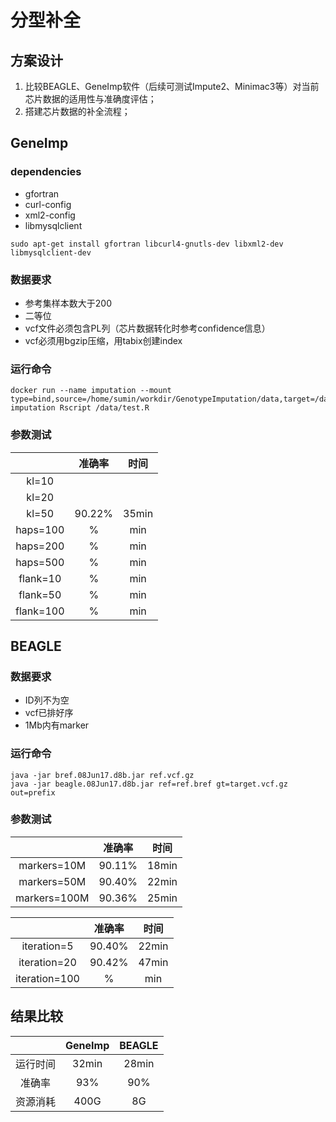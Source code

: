 # 分型补全

## 方案设计

1. 比较BEAGLE、GeneImp软件（后续可测试Impute2、Minimac3等）对当前芯片数据的适用性与准确度评估；
2. 搭建芯片数据的补全流程；

## GeneImp
### dependencies
* gfortran
* curl-config
* xml2-config
* libmysqlclient

```
sudo apt-get install gfortran libcurl4-gnutls-dev libxml2-dev libmysqlclient-dev
```

### 数据要求
- 参考集样本数大于200
- 二等位
- vcf文件必须包含PL列（芯片数据转化时参考confidence信息）
- vcf必须用bgzip压缩，用tabix创建index

### 运行命令
```
docker run --name imputation --mount type=bind,source=/home/sumin/workdir/GenotypeImputation/data,target=/data imputation Rscript /data/test.R
```
### 参数测试
| | 准确率 | 时间 |
| :---: | :---: | :---: |
| kl=10|||
| kl=20 | |  |
| kl=50 | 90.22% | 35min |
| haps=100 | % | min |
| haps=200 | % | min |
| haps=500 | % | min |
| flank=10 | % | min |
| flank=50 | % | min |
| flank=100 | % | min |



## BEAGLE
### 数据要求
- ID列不为空
- vcf已排好序
- 1Mb内有marker

### 运行命令
```
java -jar bref.08Jun17.d8b.jar ref.vcf.gz
java -jar beagle.08Jun17.d8b.jar ref=ref.bref gt=target.vcf.gz out=prefix
```
### 参数测试
| | 准确率 | 时间 |
| :---: | :---: | :---: |
| markers=10M| 90.11% | 18min |
| markers=50M | 90.40% | 22min |
| markers=100M | 90.36% | 25min |

| | 准确率 | 时间 |
| :---: | :---: | :---: |
| iteration=5 | 90.40% | 22min|
| iteration=20 | 90.42% | 47min |
| iteration=100 | % | min |

## 结果比较
| | GeneImp | BEAGLE |
| :---: | :---: | :---: |
| 运行时间 | 32min | 28min |
| 准确率 | 93% | 90% |
| 资源消耗|400G|8G|
